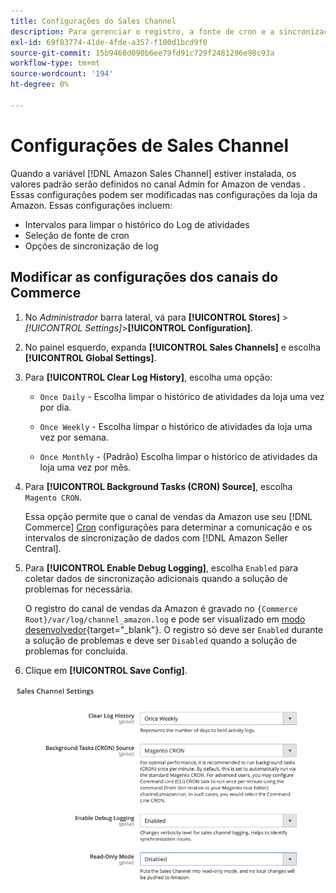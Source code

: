 ```yaml
---
title: Configurações do Sales Channel
description: Para gerenciar o registro, a fonte de cron e a sincronização das funções do canal de vendas do Amazon, atualize a configuração do Commerce.
exl-id: 69f83774-41de-4fde-a357-f100d1bcd9f0
source-git-commit: 15b9468d090b6ee79fd91c729f2481296e98c93a
workflow-type: tm+mt
source-wordcount: '194'
ht-degree: 0%

---
```


# Configurações de Sales Channel

Quando a variável [!DNL Amazon Sales Channel] estiver instalada, os valores padrão serão definidos no canal Admin for Amazon de vendas . Essas configurações podem ser modificadas nas configurações da loja da Amazon. Essas configurações incluem:

- Intervalos para limpar o histórico do Log de atividades
- Seleção de fonte de cron
- Opções de sincronização de log

## Modificar as configurações dos canais do Commerce

1. No _Administrador_ barra lateral, vá para **[!UICONTROL Stores]** > _[!UICONTROL Settings]_>**[!UICONTROL Configuration]**.

1. No painel esquerdo, expanda **[!UICONTROL Sales Channels]** e escolha **[!UICONTROL Global Settings]**.

1. Para **[!UICONTROL Clear Log History]**, escolha uma opção:

   - `Once Daily` - Escolha limpar o histórico de atividades da loja uma vez por dia.

   - `Once Weekly` - Escolha limpar o histórico de atividades da loja uma vez por semana.

   - `Once Monthly` - (Padrão) Escolha limpar o histórico de atividades da loja uma vez por mês.

1. Para **[!UICONTROL Background Tasks (CRON) Source]**, escolha `Magento CRON`.

   Essa opção permite que o canal de vendas da Amazon use seu [!DNL Commerce] [Cron](https://docs.magento.com/user-guide/system/cron.html) configurações para determinar a comunicação e os intervalos de sincronização de dados com [!DNL Amazon Seller Central].

1. Para **[!UICONTROL Enable Debug Logging]**, escolha `Enabled` para coletar dados de sincronização adicionais quando a solução de problemas for necessária.

   O registro do canal de vendas da Amazon é gravado no `{Commerce Root}/var/log/channel_amazon.log` e pode ser visualizado em [modo desenvolvedor](https://docs.magento.com/user-guide/magento/installation-modes.html){target=&quot;_blank&quot;}. O registro só deve ser `Enabled` durante a solução de problemas e deve ser `Disabled` quando a solução de problemas for concluída.

1. Clique em **[!UICONTROL Save Config]**.

![Definições de configuração do Sales Channel](assets/config-sales-channel-global-settings.png)
